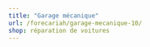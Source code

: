```yaml
---
title: "Garage mécanique"
url: /forecariah/garage-mecanique-10/
shop: réparation de voitures
---
```

